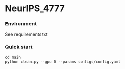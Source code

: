 # NeurIPS_4777

### Environment

See requirements.txt

### Quick start
```
cd main
python clean.py --gpu 0 --params configs/config.yaml
```